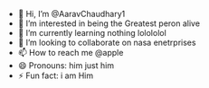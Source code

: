 - 👋 Hi, I’m @AaravChaudhary1
- 👀 I’m interested in being the Greatest peron alive 
- 🌱 I’m currently learning nothing lolololol
- 💞️ I’m looking to collaborate on nasa enetrprises
- 📫 How to reach me @apple
- 😄 Pronouns: him just him 
- ⚡ Fun fact: i am Him

<!---
AaravChaudhary1/AaravChaudhary1 is a ✨ special ✨ repository because its `README.md` (this file) appears on your GitHub profile.
You can click the Preview link to take a look at your changes.
--->
